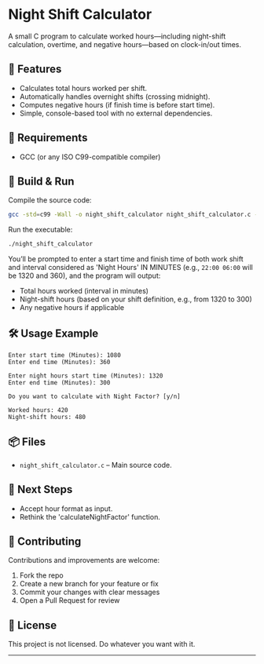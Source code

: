 
# Night Shift Calculator

A small C program to calculate worked hours—including night-shift calculation, overtime, and negative hours—based on clock-in/out times.

## 🧰 Features
- Calculates total hours worked per shift.
- Automatically handles overnight shifts (crossing midnight).
- Computes negative hours (if finish time is before start time).
- Simple, console-based tool with no external dependencies.

## 🧪 Requirements
- GCC (or any ISO C99-compatible compiler)

## 🚀 Build & Run
Compile the source code:
```bash
gcc -std=c99 -Wall -o night_shift_calculator night_shift_calculator.c -lm
````

Run the executable:

```bash
./night_shift_calculator
```

You’ll be prompted to enter a start time and finish time of both work shift and interval considered as 'Night Hours' IN MINUTES (e.g., `22:00 06:00` will be 1320 and 360), and the program will output:

* Total hours worked (interval in minutes)
* Night-shift hours (based on your shift definition, e.g., from 1320 to 300)
* Any negative hours if applicable

## 🛠️ Usage Example

```
Enter start time (Minutes): 1080
Enter end time (Minutes): 360

Enter night hours start time (Minutes): 1320
Enter end time (Minutes): 300

Do you want to calculate with Night Factor? [y/n]

Worked hours: 420
Night-shift hours: 480
```

## 📦 Files

* `night_shift_calculator.c` – Main source code.


## 🦶 Next Steps

* Accept hour format as input.
* Rethink the 'calculateNightFactor' function.


## 🤝 Contributing

Contributions and improvements are welcome:

1. Fork the repo
2. Create a new branch for your feature or fix
3. Commit your changes with clear messages
4. Open a Pull Request for review

## 📄 License

This project is not licensed. Do whatever you want with it.

---
